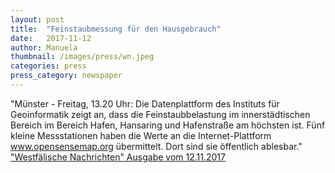 ```yaml
---
layout: post
title:  "Feinstaubmessung für den Hausgebrauch"
date:   2017-11-12
author: Manuela
thumbnail: /images/press/wn.jpeg
categories: press
press_category: newspaper
---
```

"Münster - Freitag, 13.20 Uhr: Die Datenplattform des Instituts für Geoinformatik zeigt an, dass die Feinstaubbelastung im innerstädtischen Bereich im Bereich Hafen, Hansaring und Hafenstraße am höchsten ist. Fünf kleine Messstationen haben die Werte an die Internet-Plattform www.opensensemap.org übermittelt. Dort sind sie öffentlich ablesbar."
<a href="http://www.wn.de/Muenster/3052336-Institut-fuer-Geoinformatik-entwickelt-SenseBox-Feinstaubmessung-fuer-den-Hausgebrauch?utm_source=Twitter&utm_campaign=3052336/" target="_blank">"Westfälische Nachrichten" Ausgabe vom 12.11.2017</a>

